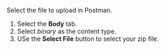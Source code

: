 Select the file to upload in Postman.

1. Select the **Body** tab.
1. Select *binary* as the content type.
1. USe the **Select File** button to select your zip file.